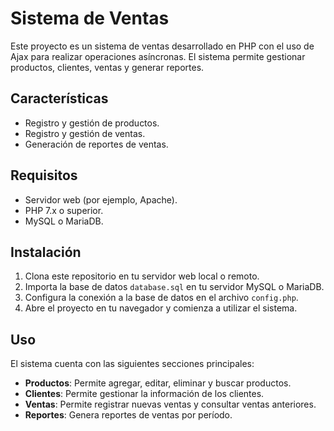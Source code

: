 # Sistema de Ventas

Este proyecto es un sistema de ventas desarrollado en PHP con el uso de Ajax para realizar operaciones asíncronas. El sistema permite gestionar productos, clientes, ventas y generar reportes.

## Características

- Registro y gestión de productos.
- Registro y gestión de ventas.
- Generación de reportes de ventas.

## Requisitos

- Servidor web (por ejemplo, Apache).
- PHP 7.x o superior.
- MySQL o MariaDB.

## Instalación

1. Clona este repositorio en tu servidor web local o remoto.
2. Importa la base de datos `database.sql` en tu servidor MySQL o MariaDB.
3. Configura la conexión a la base de datos en el archivo `config.php`.
4. Abre el proyecto en tu navegador y comienza a utilizar el sistema.

## Uso

El sistema cuenta con las siguientes secciones principales:

- **Productos**: Permite agregar, editar, eliminar y buscar productos.
- **Clientes**: Permite gestionar la información de los clientes.
- **Ventas**: Permite registrar nuevas ventas y consultar ventas anteriores.
- **Reportes**: Genera reportes de ventas por período.


